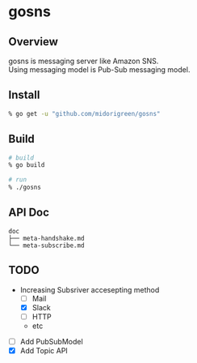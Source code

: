 # gosns

## Overview
gosns is messaging server like Amazon SNS.  
Using messaging model is Pub-Sub messaging model.

## Install
```sh
% go get -u "github.com/midorigreen/gosns"
```

## Build
```sh
# build
% go build

# run
% ./gosns
```

## API Doc
```
doc
├── meta-handshake.md
└── meta-subscribe.md
```

## TODO
- Increasing Subsriver accesepting method
  - [ ] Mail
  - [x] Slack
  - [ ] HTTP
  - etc
- [ ] Add PubSubModel
- [x] Add Topic API
